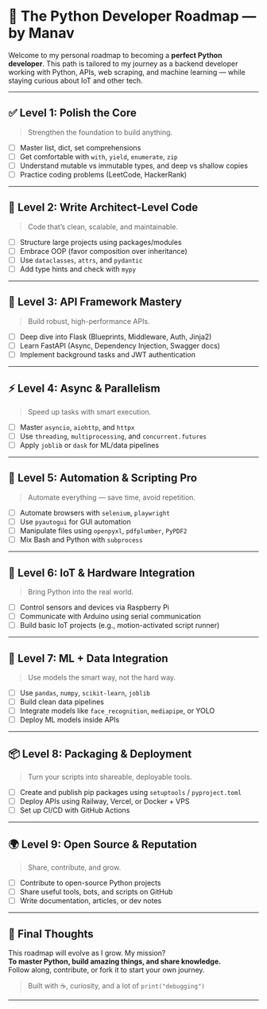 # 🐍 The Python Developer Roadmap — by Manav

Welcome to my personal roadmap to becoming a **perfect Python developer**. This path is tailored to my journey as a backend developer working with Python, APIs, web scraping, and machine learning — while staying curious about IoT and other tech.

---

## ✅ Level 1: Polish the Core

> Strengthen the foundation to build anything.

- [ ] Master list, dict, set comprehensions
- [ ] Get comfortable with `with`, `yield`, `enumerate`, `zip`
- [ ] Understand mutable vs immutable types, and deep vs shallow copies
- [ ] Practice coding problems (LeetCode, HackerRank)

---

## 🧠 Level 2: Write Architect-Level Code

> Code that’s clean, scalable, and maintainable.

- [ ] Structure large projects using packages/modules
- [ ] Embrace OOP (favor composition over inheritance)
- [ ] Use `dataclasses`, `attrs`, and `pydantic`
- [ ] Add type hints and check with `mypy`

---

## 🚀 Level 3: API Framework Mastery

> Build robust, high-performance APIs.

- [ ] Deep dive into Flask (Blueprints, Middleware, Auth, Jinja2)
- [ ] Learn FastAPI (Async, Dependency Injection, Swagger docs)
- [ ] Implement background tasks and JWT authentication

---

## ⚡ Level 4: Async & Parallelism

> Speed up tasks with smart execution.

- [ ] Master `asyncio`, `aiohttp`, and `httpx`
- [ ] Use `threading`, `multiprocessing`, and `concurrent.futures`
- [ ] Apply `joblib` or `dask` for ML/data pipelines

---

## 🤖 Level 5: Automation & Scripting Pro

> Automate everything — save time, avoid repetition.

- [ ] Automate browsers with `selenium`, `playwright`
- [ ] Use `pyautogui` for GUI automation
- [ ] Manipulate files using `openpyxl`, `pdfplumber`, `PyPDF2`
- [ ] Mix Bash and Python with `subprocess`

---

## 🔧 Level 6: IoT & Hardware Integration

> Bring Python into the real world.

- [ ] Control sensors and devices via Raspberry Pi
- [ ] Communicate with Arduino using serial communication
- [ ] Build basic IoT projects (e.g., motion-activated script runner)

---

## 🧪 Level 7: ML + Data Integration

> Use models the smart way, not the hard way.

- [ ] Use `pandas`, `numpy`, `scikit-learn`, `joblib`
- [ ] Build clean data pipelines
- [ ] Integrate models like `face_recognition`, `mediapipe`, or YOLO
- [ ] Deploy ML models inside APIs

---

## 📦 Level 8: Packaging & Deployment

> Turn your scripts into shareable, deployable tools.

- [ ] Create and publish pip packages using `setuptools` / `pyproject.toml`
- [ ] Deploy APIs using Railway, Vercel, or Docker + VPS
- [ ] Set up CI/CD with GitHub Actions

---

## 🌍 Level 9: Open Source & Reputation

> Share, contribute, and grow.

- [ ] Contribute to open-source Python projects
- [ ] Share useful tools, bots, and scripts on GitHub
- [ ] Write documentation, articles, or dev notes

---

## 🧭 Final Thoughts

This roadmap will evolve as I grow. My mission?  
**To master Python, build amazing things, and share knowledge.**  
Follow along, contribute, or fork it to start your own journey.

> Built with ☕, curiosity, and a lot of `print("debugging")`

---
